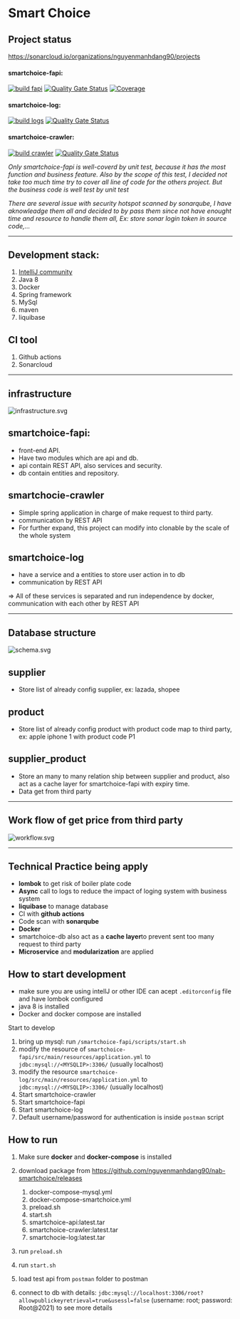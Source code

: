 # Smart Choice

## Project status

https://sonarcloud.io/organizations/nguyenmanhdang90/projects

#### smartchoice-fapi: 

[![build fapi](https://github.com/nguyenmanhdang90/nab-smartchoice/actions/workflows/build.yml/badge.svg)](https://github.com/nguyenmanhdang90/nab-smartchoice/actions/workflows/build.yml)
[![Quality Gate Status](https://sonarcloud.io/api/project_badges/measure?project=nguyenmanhdang90_nab-smartchoice&metric=alert_status)](https://sonarcloud.io/dashboard?id=nguyenmanhdang90_nab-smartchoice)
[![Coverage](https://sonarcloud.io/api/project_badges/measure?project=nguyenmanhdang90_nab-smartchoice&metric=coverage)](https://sonarcloud.io/dashboard?id=nguyenmanhdang90_nab-smartchoice)

#### smartchoice-log:

[![build logs](https://github.com/nguyenmanhdang90/nab-smartchoice/actions/workflows/build%20logs.yml/badge.svg)](https://github.com/nguyenmanhdang90/nab-smartchoice/actions/workflows/build%20logs.yml)
[![Quality Gate Status](https://sonarcloud.io/api/project_badges/measure?project=smartchoice-log&metric=alert_status)](https://sonarcloud.io/dashboard?id=smartchoice-log)

#### smartchoice-crawler: 

[![build crawler](https://github.com/nguyenmanhdang90/nab-smartchoice/actions/workflows/build%20crawler.yml/badge.svg)](https://github.com/nguyenmanhdang90/nab-smartchoice/actions/workflows/build%20crawler.yml)
[![Quality Gate Status](https://sonarcloud.io/api/project_badges/measure?project=smartchoice-crawler-2&metric=alert_status)](https://sonarcloud.io/dashboard?id=smartchoice-crawler-2)

*Only smartchoice-fapi is well-coverd by unit test, because it has the most function and business feature. Also by the scope of this test, I decided not take too much time try to cover all line of code for the others project. But the business code is well test by unit test*

*There are several issue with security hotspot scanned by sonarqube, I have aknowleadge them all and decided to by pass them since not have enought time and resource to handle them all, Ex: store sonar login token in source code,...*

---
## Development stack:

 1. [IntelliJ community](https://www.jetbrains.com/idea/)
 1. Java 8
 1. Docker
 1. Spring framework
 1. MySql
 1. maven
 1. liquibase

## CI tool

 1. Github actions
 1. Sonarcloud

---

## infrastructure

<img alt="infrastructure.svg" src="./documents/infrastructure.svg">

## smartchoice-fapi: 
 - front-end API.
 - Have two modules which are api and db.
 - api contain REST API, also services and security.
 - db contain entities and repository.

## smartchocie-crawler
 - Simple spring application in charge of make request to third party.
 - communication by REST API
 - For further expand, this project can modify into clonable by the scale of the whole system

## smartchoice-log
 - have a service and a entities to store user action in to db
 - communication by REST API

=> All of these services is separated and run independence by docker, communication with each other by REST API

---
## Database structure

<img alt="schema.svg" src="./documents/schema.svg">

## supplier
 - Store list of already config supplier, ex: lazada, shopee

## product

 - Store list of already config product with product code map to third party, ex: apple iphone 1 with product code P1

## supplier_product

 - Store an many to many relation ship between supplier and product, also act as a cache layer for smartchoice-fapi with expiry time.
 - Data get from third party

---

## Work flow of get price from third party

<img alt="workflow.svg" src="./documents/workflow.svg">

---
## Technical Practice being apply

 - **lombok** to get risk of boiler plate code
 - **Async** call to logs to reduce the impact of loging system with business system
 - **liquibase** to manage database
 - CI with **github actions**
 - Code scan with **sonarqube**
 - **Docker**
 - smartchoice-db also act as a **cache layer**to prevent sent too many request to third party
 - **Microservice** and **modularization** are applied

## How to start development

 - make sure you are using intellJ or other IDE can acept `.editorconfig` file and have lombok configured
 - java 8 is installed
 - Docker and docker compose are installed

Start to develop

 1. bring up mysql: run `/smartchoice-fapi/scripts/start.sh`
 1. modify the resource of `smartchoice-fapi/src/main/resources/application.yml` to `jdbc:mysql://<MYSQLIP>:3306/` (usually localhost)
 1. modify the resource `smartchoice-log/src/main/resources/application.yml` to `jdbc:mysql://<MYSQLIP>:3306/` (usually localhost)
 1. Start smartchoice-crawler
 1. Start smartchoice-fapi
 1. Start smartchoice-log
 1. Default username/password for authentication is inside `postman` script

 
## How to run
 1. Make sure **docker** and **docker-compose** is installed
 1. download package from https://github.com/nguyenmanhdang90/nab-smartchoice/releases

    1. docker-compose-mysql.yml
    1. docker-compose-smartchoice.yml
    1. preload.sh
    1. start.sh
    1. smartchoice-api:latest.tar
    1. smartchoice-crawler:latest.tar
    1. smartchocie-log:latest.tar
 1. run `preload.sh`
 1. run `start.sh`
 1. load test api from `postman` folder to postman
 1. connect to db with details: `jdbc:mysql://localhost:3306/root?allowpublickeyretrieval=true&usessl=false` (username: root; password: Root@2021) to see more details

